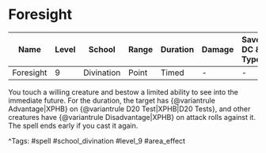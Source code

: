 # Foresight

| Name | Level | School | Range | Duration | Damage | Save DC & Type |
|------|-------|--------|-------|----------|--------|----------------|
| Foresight | 9 | Divination | Point | Timed | - | - |

You touch a willing creature and bestow a limited ability to see into the immediate future. For the duration, the target has {@variantrule Advantage|XPHB} on {@variantrule D20 Test|XPHB|D20 Tests}, and other creatures have {@variantrule Disadvantage|XPHB} on attack rolls against it. The spell ends early if you cast it again.

^Tags: #spell #school_divination #level_9 #area_effect